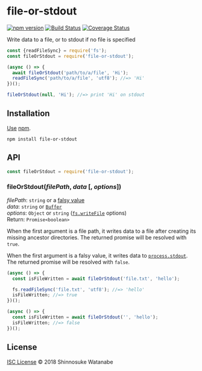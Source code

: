 # file-or-stdout

[![npm version](https://img.shields.io/npm/v/file-or-stdout.svg)](https://www.npmjs.com/package/file-or-stdout)
[![Build Status](https://travis-ci.org/shinnn/file-or-stdout.svg?branch=master)](https://travis-ci.org/shinnn/file-or-stdout)
[![Coverage Status](https://img.shields.io/coveralls/shinnn/file-or-stdout.svg)](https://coveralls.io/github/shinnn/file-or-stdout?branch=master)

Write data to a file, or to stdout if no file is specified

```javascript
const {readFileSync} = require('fs');
const fileOrStdout = require('file-or-stdout');

(async () => {
  await fileOrStdout('path/to/a/file', 'Hi');
  readFileSync('path/to/a/file', 'utf8'); //=> 'Hi'
})();

fileOrStdout(null, 'Hi'); //=> print 'Hi' on stdout
```

## Installation

[Use](https://docs.npmjs.com/cli/install) [npm](https://docs.npmjs.com/getting-started/what-is-npm).

```
npm install file-or-stdout
```

## API

```javascript
const fileOrStdout = require('file-or-stdout');
```

### fileOrStdout(*filePath*, *data* [, *options*])

*filePath*: `string` or a [falsy value](https://developer.mozilla.org/docs/Glossary/Falsy)  
*data*: `string` or [`Buffer`](https://nodejs.org/api/buffer.html#buffer_class_buffer)  
*options*: `Object` or `string` ([`fs.writeFile`](https://nodejs.org/api/fs.html#fs_fs_writefile_file_data_options_callback) options)  
Return: `Promise<boolean>`

When the first argument is a file path, it writes data to a file after creating its missing ancestor directories. The returned promise will be resolved with `true`.

When the first argument is a falsy value, it writes data to [`process.stdout`](https://nodejs.org/api/process.html#process_process_stdout). The returned promise will be resolved with `false`.

```javascript
(async () => {
  const isFileWritten = await fileOrStdout('file.txt', 'hello');

  fs.readFileSync('file.txt', 'utf8'); //=> 'hello'
  isFileWritten; //=> true
})();

(async () => {
  const isFileWritten = await fileOrStdout('', 'hello');
  isFileWritten; //=> false
})();
```

## License

[ISC License](./LICENSE) © 2018 Shinnosuke Watanabe
